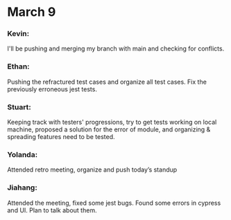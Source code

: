 # March 9

### Kevin: 
I'll be pushing and merging my branch with main and checking for conflicts.

### Ethan:
Pushing the refractured test cases and organize all test cases.  Fix the previously erroneous jest tests.

### Stuart:
Keeping track with testers' progressions, try to get tests working on local machine, proposed a solution for the error of module, and organizing & spreading features need to be tested.

### Yolanda:
Attended retro meeting, organize and push today’s standup

### Jiahang:
Attended the meeting, fixed some jest bugs. Found some errors in cypress and UI. Plan to talk about them.